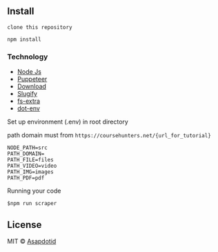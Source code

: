 ## Install

```
clone this repository

npm install
```

### Technology

- [Node Js](https://nodejs.org/)
- [Puppeteer](https://github.com/GoogleChrome/puppeteer)
- [Download](https://github.com/kevva/download)
- [Slugify](https://github.com/simov/slugify)
- [fs-extra](https://npm.taobao.org/package/fs-extra)
- [dot-env](https://github.com/motdotla/dotenv)


Set up environment (.env) in root directory 

path domain must from `https://coursehunters.net/{url_for_tutorial}`

```
NODE_PATH=src
PATH_DOMAIN=
PATH_FILE=files
PATH_VIDEO=video
PATH_IMG=images
PATH_PDF=pdf
```

Running your code
```
$npm run scraper
```

## License

MIT © [Asapdotid](https://bitbucket.org/asapdotid/)
